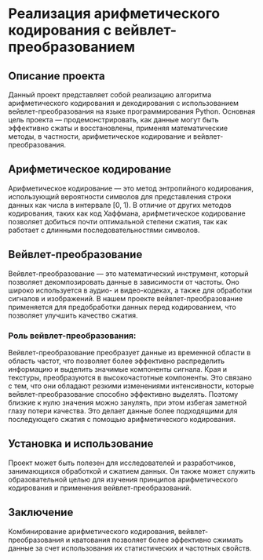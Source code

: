 # Реализация арифметического кодирования с вейвлет-преобразованием
## Описание проекта
Данный проект представляет собой реализацию алгоритма арифметического кодирования и декодирования с использованием вейвлет-преобразования на языке программирования Python. Основная цель проекта — продемонстрировать, как данные могут быть эффективно сжаты и восстановлены, применяя математические методы, в частности, арифметическое кодирование и вейвлет-преобразования.
## Арифметическое кодирование 
Арифметическое кодирование — это метод энтропийного кодирования, использующий вероятности символов для представления строки данных как числа в интервале [0, 1). В отличие от других методов кодирования, таких как код Хаффмана, арифметическое кодирование позволяет добиться почти оптимальной степени сжатия, так как работает с длинными последовательностями символов.
## Вейвлет-преобразование
Вейвлет-преобразование — это математический инструмент, который позволяет декомпозировать данные в зависимости от частоты. Оно широко используется в аудио- и видео-кодеках, а также для обработки сигналов и изображений. В нашем проекте вейвлет-преобразование применяется для предобработки данных перед кодированием, что позволяет улучшить качество сжатия.

### Роль вейвлет-преобразования:
Вейвлет-преобразование преобразует данные из временной области в область частот, что позволяет более эффективно распределить информацию и выделить значимые компоненты сигнала. Края и текстуры, преобразуются в высокочастотные компоненты. Это связано с тем, что они обладают резкими изменениями интенсивности, которые вейвлет-преобразование способно эффективно выделять. Поэтому близкие к нулю значения можно занулять, при этом избегая заметной глазу потери качества. 
Это делает данные более подходящими для последующего сжатия с помощью арифметического кодирования.

## Установка и использование
Проект может быть полезен для исследователей и разработчиков, занимающихся обработкой и сжатием данных. Он также может служить образовательной целью для изучения принципов арифметического кодирования и применения вейвлет-преобразований.

## Заключение
Комбинирование арифметического кодирования, вейвлет-преобразования и кватования позволяет более эффективно сжимать данные за счет использования их статистических и частотных свойств.
